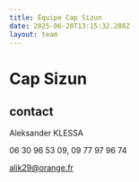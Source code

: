 ```yaml
---
title: Équipe Cap Sizun
date: 2025-06-20T13:15:32.288Z
layout: team
---
```


# Cap Sizun



## contact 

Aleksander KLESSA

06 30 96 53 09, 09 77 97 96 74

alik29@orange.fr

